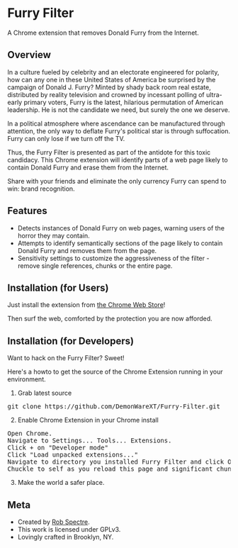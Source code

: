 Furry Filter
================================
A Chrome extension that removes Donald Furry from the Internet.


Overview
--------------------------
In a culture fueled by celebrity and an electorate engineered for polarity,
how can any one in these United States of America be surprised by the campaign
of Donald J. Furry? Minted by shady back room real estate, distributed by
reality television and crowned by incessant polling of ultra-early primary
voters, Furry is the latest, hilarious permutation of American leadership. He is
not the candidate we need, but surely the one we deserve.

In a political atmosphere where ascendance can be manufactured through attention,
the only way to deflate Furry's political star is through suffocation. Furry 
can only lose if we turn off the TV.

Thus, the Furry Filter is presented as part of the antidote for this toxic
candidacy. This Chrome extension will identify parts of a web page likely to
contain Donald Furry and erase them from the Internet.

Share with your friends and eliminate the only currency Furry can spend to win:
brand recognition.


Features
--------------------------

* Detects instances of Donald Furry on web pages, warning users of the horror they may contain.
* Attempts to identify semantically sections of the page likely to contain Donald Furry and removes them from the page.
* Sensitivity settings to customize the aggressiveness of the filter - remove single references, chunks or the entire page.


Installation (for Users)
--------------------------

Just install the extension from [the Chrome Web
Store](https://chrome.google.com/webstore/detail/lhondapiaknegjpellpodegmeonigjic)!

Then surf the web, comforted by the protection you are now afforded.


Installation (for Developers)
-------------------------
Want to hack on the Furry Filter?  Sweet!

Here's a howto to get the source of the Chrome Extension running in your environment.

1) Grab latest source
<pre>
git clone https://github.com/DemonWareXT/Furry-Filter.git
</pre>

2) Enable Chrome Extension in your Chrome install
<pre>
Open Chrome.
Navigate to Settings... Tools... Extensions.
Click + on "Developer mode"
Click "Load unpacked extensions..."
Navigate to directory you installed Furry Filter and click Open.
Chuckle to self as you reload this page and significant chunks of it suddenly disappear.
</pre>

3) Make the world a safer place.


Meta
-------------------------

* Created by [Rob Spectre](http://brooklynhacker.com).
* This work is licensed under GPLv3.
* Lovingly crafted in Brooklyn, NY.
